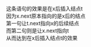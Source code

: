 这条语句的效果是在x后插入结点t<br>
因为x.next原本指向的是x后的结点<br>
第一句让t.next指向x的后续结点<br>
而第二句则是让x.next指向t<br>
从而达到在x后插入结点t的效果<br>